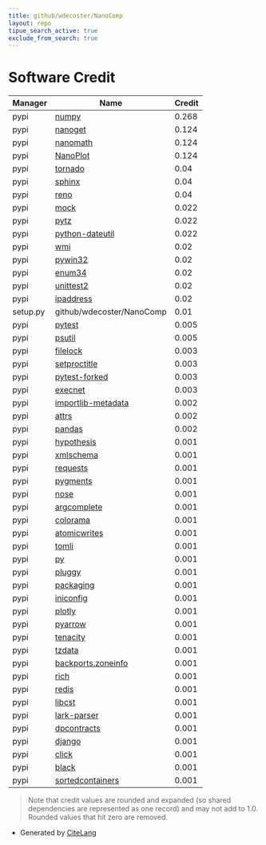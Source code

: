 ```yaml
---
title: github/wdecoster/NanoComp
layout: repo
tipue_search_active: true
exclude_from_search: true
---
```

# Software Credit

|Manager|Name|Credit|
|-------|----|------|
|pypi|[numpy](https://www.numpy.org)|0.268|
|pypi|[nanoget](https://github.com/wdecoster/nanoget)|0.124|
|pypi|[nanomath](https://github.com/wdecoster/nanomath)|0.124|
|pypi|[NanoPlot](https://github.com/wdecoster/NanoPlot)|0.124|
|pypi|[tornado](https://pypi.org/project/tornado)|0.04|
|pypi|[sphinx](https://pypi.org/project/sphinx)|0.04|
|pypi|[reno](https://pypi.org/project/reno)|0.04|
|pypi|[mock](http://mock.readthedocs.org/en/latest/)|0.022|
|pypi|[pytz](http://pythonhosted.org/pytz)|0.022|
|pypi|[python-dateutil](https://github.com/dateutil/dateutil)|0.022|
|pypi|[wmi](http://timgolden.me.uk/python/wmi.html)|0.02|
|pypi|[pywin32](https://github.com/mhammond/pywin32)|0.02|
|pypi|[enum34](https://bitbucket.org/stoneleaf/enum34)|0.02|
|pypi|[unittest2](http://pypi.python.org/pypi/unittest2)|0.02|
|pypi|[ipaddress](https://github.com/phihag/ipaddress)|0.02|
|setup.py|github/wdecoster/NanoComp|0.01|
|pypi|[pytest](https://docs.pytest.org/en/latest/)|0.005|
|pypi|[psutil](https://github.com/giampaolo/psutil)|0.005|
|pypi|[filelock](https://github.com/tox-dev/py-filelock)|0.003|
|pypi|[setproctitle](https://pypi.org/project/setproctitle)|0.003|
|pypi|[pytest-forked](https://pypi.org/project/pytest-forked)|0.003|
|pypi|[execnet](https://pypi.org/project/execnet)|0.003|
|pypi|[importlib-metadata](https://pypi.org/project/importlib-metadata)|0.002|
|pypi|[attrs](https://pypi.org/project/attrs)|0.002|
|pypi|[pandas](https://pandas.pydata.org)|0.002|
|pypi|[hypothesis](https://hypothesis.works)|0.001|
|pypi|[xmlschema](https://pypi.org/project/xmlschema)|0.001|
|pypi|[requests](https://pypi.org/project/requests)|0.001|
|pypi|[pygments](https://pypi.org/project/pygments)|0.001|
|pypi|[nose](https://pypi.org/project/nose)|0.001|
|pypi|[argcomplete](https://pypi.org/project/argcomplete)|0.001|
|pypi|[colorama](https://pypi.org/project/colorama)|0.001|
|pypi|[atomicwrites](https://pypi.org/project/atomicwrites)|0.001|
|pypi|[tomli](https://pypi.org/project/tomli)|0.001|
|pypi|[py](https://pypi.org/project/py)|0.001|
|pypi|[pluggy](https://pypi.org/project/pluggy)|0.001|
|pypi|[packaging](https://pypi.org/project/packaging)|0.001|
|pypi|[iniconfig](https://pypi.org/project/iniconfig)|0.001|
|pypi|[plotly](https://plotly.com/python/)|0.001|
|pypi|[pyarrow](https://arrow.apache.org/)|0.001|
|pypi|[tenacity](https://github.com/jd/tenacity)|0.001|
|pypi|[tzdata](https://pypi.org/project/tzdata)|0.001|
|pypi|[backports.zoneinfo](https://pypi.org/project/backports.zoneinfo)|0.001|
|pypi|[rich](https://pypi.org/project/rich)|0.001|
|pypi|[redis](https://pypi.org/project/redis)|0.001|
|pypi|[libcst](https://pypi.org/project/libcst)|0.001|
|pypi|[lark-parser](https://pypi.org/project/lark-parser)|0.001|
|pypi|[dpcontracts](https://pypi.org/project/dpcontracts)|0.001|
|pypi|[django](https://pypi.org/project/django)|0.001|
|pypi|[click](https://pypi.org/project/click)|0.001|
|pypi|[black](https://pypi.org/project/black)|0.001|
|pypi|[sortedcontainers](https://pypi.org/project/sortedcontainers)|0.001|


> Note that credit values are rounded and expanded (so shared dependencies are represented as one record) and may not add to 1.0. Rounded values that hit zero are removed.


- Generated by [CiteLang](https://github.com/vsoch/citelang)
